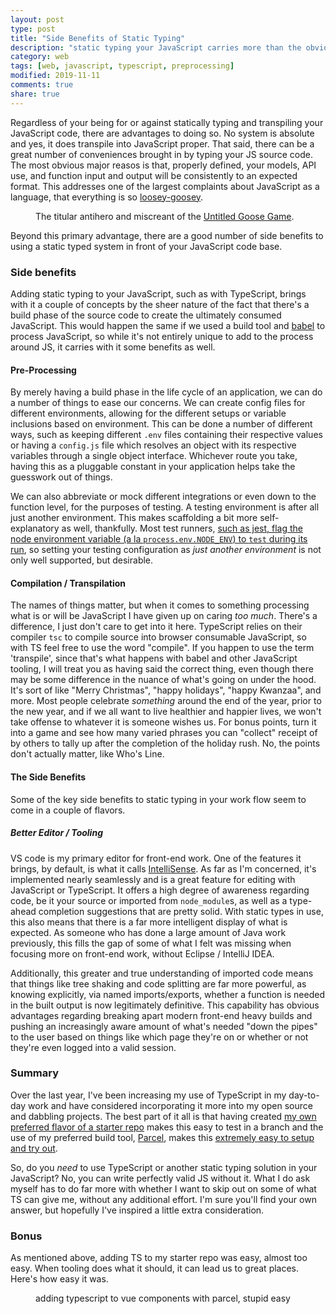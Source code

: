 ```yaml
---
layout: post
type: post
title: "Side Benefits of Static Typing"
description: "static typing your JavaScript carries more than the obvious"
category: web
tags: [web, javascript, typescript, preprocessing]
modified: 2019-11-11
comments: true
share: true
---
```


Regardless of your being for or against statically typing and transpiling your JavaScript code, there are advantages to doing so. No system is absolute and yes, it does transpile into JavaScript proper. That said, there can be a great number of conveniences brought in by typing your JS source code. The most obvious major reasos is that, properly defined, your models, API use, and function input and output will be consistently to an expected format. This addresses one of the largest complaints about JavaScript as a language, that everything is so [loosey-goosey](https://m-w.com/dictionary/loosey-goosey).

<figure class="bg-dark">
  <amp-img src="/assets/images/post_images/untitledGoose.png"
  alt="good news everyone"
  width="250" height="250"
  layout="fixed"></amp-img>
 <figcaption>The titular antihero and miscreant of the <a href="https://goose.game/">Untitled Goose Game</a>.</figcaption>
</figure>

Beyond this primary advantage, there are a good number of side benefits to using a static typed system in front of your JavaScript code base.

### Side benefits

Adding static typing to your JavaScript, such as with TypeScript, brings with it a couple of concepts by the sheer nature of the fact that there's a build phase of the source code to create the ultimately consumed JavaScript. This would happen the same if we used a build tool and [babel](https://babeljs.io/) to process JavaScript, so while it's not entirely unique to add to the process around JS, it carries with it some benefits as well.

#### Pre-Processing

By merely having a build phase in the life cycle of an application, we can do a number of things to ease our concerns. We can create config files for different environments, allowing for the different setups or variable inclusions based on environment. This can be done a number of different ways, such as keeping different `.env` files containing their respective values or having a `config.js` file which resolves an object with its respective variables through a single object interface. Whichever route you take, having this as a pluggable constant in your application helps take the guesswork out of things.

We can also abbreviate or mock different integrations or even down to the function level, for the purposes of testing. A testing environment is after all just another environment. This makes scaffolding a bit more self-explanatory as well, thankfully. Most test runners, [such as jest, flag the node environment variable (a la `process.env.NODE_ENV`) to `test` during its run](https://jestjs.io/docs/en/24.0/getting-started.html#using-babel), so setting your testing configuration as _just another environment_ is not only well supported, but desirable.

#### Compilation / Transpilation

The names of things matter, but when it comes to something processing what is or will be JavaScript I have given up on caring _too much_. There's a difference, I just don't care to get into it here. TypeScript relies on their compiler `tsc` to compile source into browser consumable JavaScript, so with TS feel free to use the word "compile". If you happen to use the term 'transpile', since that's what happens with babel and other JavaScript tooling, I will treat you as having said the correct thing, even though there may be some difference in the nuance of what's going on under the hood. It's sort of like "Merry Christmas", "happy holidays", "happy Kwanzaa", and more. Most people celebrate _something_ around the end of the year, prior to the new year, and if we all want to live healthier and happier lives, we won't take offense to whatever it is someone wishes us. For bonus points, turn it into a game and see how many varied phrases you can "collect" receipt of by others to tally up after the completion of the holiday rush. No, the points don't actually matter, like Who's Line.

#### The Side Benefits

Some of the key side benefits to static typing in your work flow seem to come in a couple of flavors.

##### Better Editor / Tooling

VS code is my primary editor for front-end work. One of the features it brings, by default, is what it calls [IntelliSense](https://code.visualstudio.com/docs/editor/intellisense). As far as I'm concerned, it's implemented nearly seamlessly and is a great feature for editing with JavaScript or TypeScript. It offers a high degree of awareness regarding code, be it your source or imported from `node_module`s, as well as a type-ahead completion suggestions that are pretty solid. With static types in use, this also means that there is a far more intelligent display of what is expected. As someone who has done a large amount of Java work previously, this fills the gap of some of what I felt was missing when focusing more on front-end work, without Eclipse / IntelliJ IDEA.

Additionally, this greater and true understanding of imported code means that things like tree shaking and code splitting are far more powerful, as knowing explicitly, via named imports/exports, whether a function is needed in the built output is now legitimately definitive. This capability has obvious advantages regarding breaking apart modern front-end heavy builds and pushing an increasingly aware amount of what's needed "down the pipes" to the user based on things like which page they're on or whether or not they're even logged into a valid session.

### Summary

Over the last year, I've been increasing my use of TypeScript in my day-to-day work and have considered incorporating it more into my open source and dabbling projects. The best part of it all is that having created [my own preferred flavor of a starter repo](https://github.com/edm00se/vue-parcel-starter) makes this easy to test in a branch and the use of my preferred build tool, [Parcel](https://parceljs.org/), makes this [extremely easy to setup and try out](https://github.com/edm00se/vue-parcel-starter/pull/61/files#diff-60b2029a3ac639f9ff664d542400700aR10).

So, do you _need_ to use TypeScript or another static typing solution in your JavaScript? No, you can write perfectly valid JS without it. What I do ask myself has to do far more with whether I want to skip out on some of what TS can give me, without any additional effort. I'm sure you'll find your own answer, but hopefully I've inspired a little extra consideration.

### Bonus

As mentioned above, adding TS to my starter repo was easy, almost too easy. When tooling does what it should, it can lead us to great places. Here's how easy it was.

<figure class="center">
  <amp-anim src="/assets/images/post_images/addingTypeScript.gif"
  alt="live parcel dev server detects changes, installs typescript dep, new build is good"
  height="482" width="947"
  layout="responsive"></amp-anim>
 <figcaption>adding typescript to vue components with parcel, stupid easy</figcaption>
</figure>
